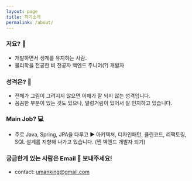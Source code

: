 ```yaml
---
layout: page
title: 자기소개
permalink: /about/
---
```

### 저요? 🙆‍
- 개발하면서 생계를 유지하는 사람. 
- 물리학을 전공한 비 전공자 백엔드 주니어(?) 개발자

### 성격은? 🤔
- 전체가 그림이 그려지지 않으면 이해가 잘 되지 않는 성격입니다. 
- 꼼꼼한 부분이 있는 것도 있으나, 덜렁거림이 있어서 잘 인지하고 있습니다. 

### Main Job? 💻
- 주로 Java, Spring, JPA을 다루고 ▶︎ 아키텍쳐, 디자인패턴, 클린코드, 리팩토링, SQL 설계를 지향해 나가고 있습니다. (찐 벡엔드 개발자 되기)

### 궁금한게 있는 사람은 Email 💌 보내주세요! 
- contact: <umanking@gmail.com>